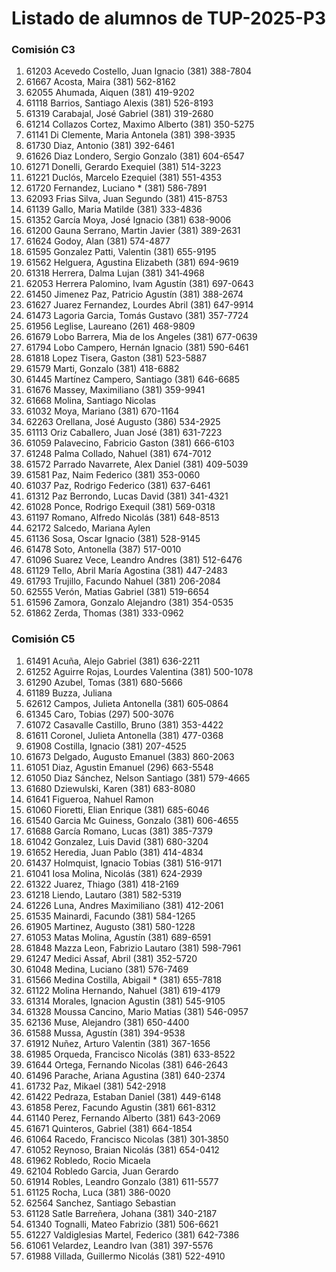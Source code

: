 # Listado de alumnos de TUP-2025-P3

### Comisión C3
01. 61203  Acevedo Costello, Juan Ignacio           (381) 388-7804 
02. 61667  Acosta, Maira                            (381) 562-8162 
03. 62055  Ahumada, Aiquen                          (381) 419-9202 
04. 61118  Barrios, Santiago Alexis                 (381) 526-8193 
05. 61319  Carabajal, José Gabriel                  (381) 319-2680 
06. 61214  Collazos Cortez, Maximo Alberto          (381) 350-5275 
07. 61141  Di Clemente, Maria Antonela              (381) 398-3935               
08. 61730  Diaz, Antonio                            (381) 392-6461 
09. 61626  Diaz Londero, Sergio Gonzalo             (381) 604-6547 
10. 61271  Donelli, Gerardo Exequiel                (381) 514-3223 
11. 61221  Duclós, Marcelo Ezequiel                 (381) 551-4353 
12. 61720  Fernandez, Luciano *                     (381) 586-7891 
13. 62093  Frias Silva, Juan Segundo                (381) 415-8753 
14. 61139  Gallo, Maria Matilde                     (381) 333-4836                          
15. 61352  García Moya, José Ignacio                (381) 638-9006 
16. 61200  Gauna Serrano, Martin Javier             (381) 389-2631 
17. 61624  Godoy, Alan                              (381) 574-4877 
18. 61595  Gonzalez Patti, Valentin                 (381) 655-9195 
19. 61562  Helguera, Agustina Elizabeth             (381) 694-9619 
20. 61318  Herrera, Dalma Lujan                     (381) 341‑4968                              
21. 62053  Herrera Palomino, Ivam Agustín           (381) 697-0643 
22. 61450  Jimenez Paz, Patricio Agustín            (381) 388-2674 
23. 61627  Juarez Fernandez, Lourdes Abril          (381) 647-9914 
24. 61473  Lagoria Garcia, Tomás Gustavo            (381) 357-7724 
25. 61956  Leglise, Laureano                        (261) 468-9809 
26. 61679  Lobo Barrera, Mia de los Angeles         (381) 677-0639 
27. 61794  Lobo Campero, Hernán Ignacio             (381) 590-6461 
28. 61818  Lopez Tisera, Gaston                     (381) 523-5887 
29. 61579  Marti, Gonzalo                           (381) 418-6882 
30. 61445  Martínez Campero, Santiago               (381) 646-6685 
31. 61676  Massey, Maximiliano                      (381) 359-9941 
32. 61668  Molina, Santiago Nicolas                 
33. 61032  Moya, Mariano                            (381) 670-1164 
34. 62263  Orellana, José Augusto                   (386) 534-2925 
35. 61113  Oriz Caballero, Juan José                (381) 631-7223 
36. 61059  Palavecino, Fabricio Gaston              (381) 666-6103 
37. 61248  Palma Collado, Nahuel                    (381) 674-7012 
38. 61572  Parrado Navarrete, Alex Daniel           (381) 409-5039 
39. 61581  Paz, Naim Federico                       (381) 353-0060 
40. 61037  Paz, Rodrigo Federico                    (381) 637-6461
41. 61312  Paz Berrondo, Lucas David                (381) 341-4321 
42. 61028  Ponce, Rodrigo Exequil                   (381) 569-0318 
43. 61197  Romano, Alfredo Nicolás                  (381) 648-8513 
44. 62172  Salcedo, Mariana Aylen                   
45. 61136  Sosa, Oscar Ignacio                      (381) 528-9145 
46. 61478  Soto, Antonella                          (387) 517-0010 
47. 61096  Suarez Vece, Leandro Andres              (381) 512-6476 
48. 61129  Tello, Abril María Agostina              (381) 447-2483 
49. 61793  Trujillo, Facundo Nahuel                 (381) 206-2084 
50. 62555  Verón, Matias Gabriel                    (381) 519-6654 
51. 61596  Zamora, Gonzalo Alejandro                (381) 354-0535 
52. 61862  Zerda, Thomas                            (381) 333-0962 

### Comisión C5
01. 61491  Acuña, Alejo Gabriel                     (381) 636-2211   
02. 61252  Aguirre Rojas, Lourdes Valentina         (381) 500-1078   
03. 61290  Azubel, Tomas                            (381) 680-5666   
04. 61189  Buzza, Juliana                           
05. 62612  Campos, Julieta Antonella                (381) 605‑0864
06. 61345  Caro, Tobias                             (297) 500-3076   
07. 61072  Casavalle Castillo, Bruno                (381) 353-4422
08. 61611  Coronel, Julieta Antonella               (381) 477-0368   
09. 61908  Costilla, Ignacio                        (381) 207-4525   
10. 61673  Delgado, Augusto Emanuel                 (383) 860-2063   
11. 61051  Diaz, Agustin Emanuel                    (296) 663-5548   
12. 61050  Diaz Sánchez, Nelson Santiago            (381) 579-4665   
13. 61680  Dziewulski, Karen                        (381) 683-8080   
14. 61641  Figueroa, Nahuel Ramon                   
15. 61060  Fioretti, Elian Enrique                  (381) 685-6046   
16. 61540  Garcia Mc Guiness, Gonzalo               (381) 606-4655   
17. 61688  García Romano, Lucas                     (381) 385-7379   
18. 61042  Gonzalez, Luis David                     (381) 680-3204   
19. 61652  Heredia, Juan Pablo                      (381) 414-4834   
20. 61437  Holmquist, Ignacio Tobias                (381) 516-9171   
21. 61041  Iosa Molina, Nicolás                     (381) 624-2939   
22. 61322  Juarez, Thiago                           (381) 418-2169   
23. 61218  Liendo, Lautaro                          (381) 582-5319   
24. 61226  Luna, Andres Maximiliano                 (381) 412-2061
25. 61535  Mainardi, Facundo                        (381) 584-1265   
26. 61905  Martinez, Augusto                        (381) 580-1228   
27. 61053  Matas Molina, Agustín                    (381) 689-6591   
28. 61848  Mazza Leon, Fabrizio Lautaro             (381) 598-7961   
29. 61247  Medici Assaf, Abril                      (381) 352-5720   
30. 61048  Medina, Luciano                          (381) 576-7469   
31. 61566  Medina Costilla, Abigail *               (381) 655-7818   
32. 61122  Molina Hernando, Nahuel                  (381) 619-4179   
33. 61314  Morales, Ignacion Agustin                (381) 545-9105
34. 61328  Moussa Cancino, Mario Matias             (381) 546-0957   
35. 62136  Muse, Alejandro                          (381) 650-4400
36. 61588  Mussa, Agustín                           (381) 394-9538   
37. 61912  Nuñez, Arturo Valentin                   (381) 367-1656   
38. 61985  Orqueda, Francisco Nicolás               (381) 633-8522   
39. 61644  Ortega, Fernando Nicolas                 (381) 646-2643   
40. 61496  Parache, Ariana Agustina                 (381) 640-2374   
41. 61732  Paz, Mikael                              (381) 542-2918   
42. 61422  Pedraza, Estaban Daniel                  (381) 449-6148
43. 61858  Perez, Facundo Agustin                   (381) 661-8312   
44. 61140  Perez, Fernando Alberto                  (381) 643-2069        
45. 61671  Quinteros, Gabriel                       (381) 664-1854   
46. 61064  Racedo, Francisco Nicolas                (381) 301‑3850
47. 61052  Reynoso, Braian Nicolás                  (381) 654-0412   
48. 61962  Robledo, Rocio Micaela                   
49. 62104  Robledo Garcia, Juan Gerardo             
50. 61914  Robles, Leandro Gonzalo                  (381) 611-5577   
51. 61125  Rocha, Luca                              (381) 386-0020   
52. 62564  Sanchez, Santiago Sebastian              
53. 61128  Satle Barreñera, Johana                  (381) 340-2187
54. 61340  Tognalli, Mateo Fabrizio                 (381) 506-6621
55. 61227  Valdiglesias Martel, Federico            (381) 642-7386   
56. 61061  Velardez, Leandro Ivan                   (381) 397-5576
57. 61988  Villada, Guillermo Nicolás               (381) 522-4910
